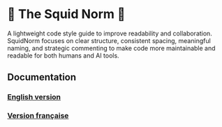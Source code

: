 # 🦑 The Squid Norm 🦑
A lightweight code style guide to improve readability and collaboration. SquidNorm focuses on clear structure, consistent spacing, meaningful naming, and strategic commenting to make code more maintainable and readable for both humans and AI tools.

## Documentation

### [English version](SquidNorm.en.md)
### [Version française](SquidNorm.fr.md)
